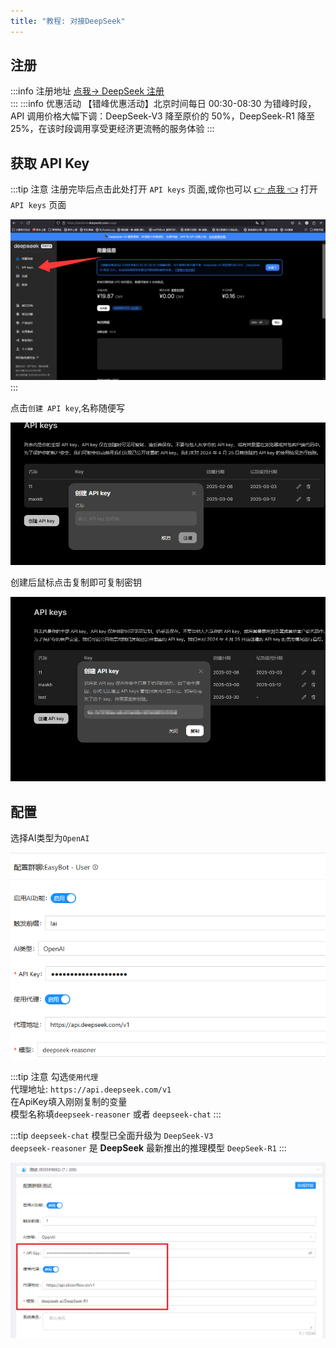 ```yaml
---
title: "教程: 对接DeepSeek"
---
```


## 注册

:::info 注册地址
[点我-> DeepSeek 注册](https://platform.deepseek.com/)  
:::
:::info 优惠活动
【错峰优惠活动】北京时间每日 00:30-08:30 为错峰时段，API 调用价格大幅下调：DeepSeek-V3 降至原价的 50%，DeepSeek-R1 降至 25%，在该时段调用享受更经济更流畅的服务体验
:::
## 获取 API Key

:::tip 注意
注册完毕后点击此处打开 ``API keys`` 页面,或你也可以 [👉 点我 👈](https://platform.deepseek.com/api_keys) 打开 ``API keys`` 页面

![](./image/new_2.png)
:::

点击`创建 API key`,名称随便写

![](./image/new_3.png)

创建后鼠标点击复制即可复制密钥

![](./image/new_1.png)

## 配置

选择AI类型为`OpenAI`

![](./image/cfg_1.png)

:::tip 注意
勾选`使用代理`      
代理地址: `https://api.deepseek.com/v1`       
在ApiKey填入刚刚复制的变量      
模型名称填`deepseek-reasoner` 或者 ``deepseek-chat``
:::

:::tip
``deepseek-chat`` 模型已全面升级为 ``DeepSeek-V3``   
``deepseek-reasoner`` 是 **DeepSeek** 最新推出的推理模型 ``DeepSeek-R1``
:::

![](./image/cfg_2.png)